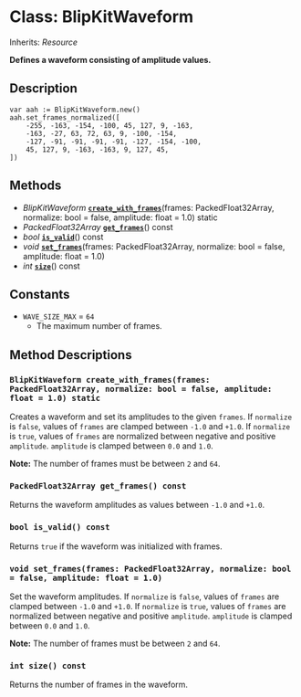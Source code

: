 # Class: BlipKitWaveform

Inherits: *Resource*

**Defines a waveform consisting of amplitude values.**

## Description

```gdscript
var aah := BlipKitWaveform.new()
aah.set_frames_normalized([
    -255, -163, -154, -100, 45, 127, 9, -163,
    -163, -27, 63, 72, 63, 9, -100, -154,
    -127, -91, -91, -91, -91, -127, -154, -100,
    45, 127, 9, -163, -163, 9, 127, 45,
])
```
## Methods

- *BlipKitWaveform* [**`create_with_frames`**](#blipkitwaveform-create_with_framesframes-packedfloat32array-normalize-bool--false-amplitude-float--10-static)(frames: PackedFloat32Array, normalize: bool = false, amplitude: float = 1.0) static
- *PackedFloat32Array* [**`get_frames`**](#packedfloat32array-get_frames-const)() const
- *bool* [**`is_valid`**](#bool-is_valid-const)() const
- *void* [**`set_frames`**](#void-set_framesframes-packedfloat32array-normalize-bool--false-amplitude-float--10)(frames: PackedFloat32Array, normalize: bool = false, amplitude: float = 1.0)
- *int* [**`size`**](#int-size-const)() const

## Constants

- `WAVE_SIZE_MAX` = `64`
	- The maximum number of frames.

## Method Descriptions

### `BlipKitWaveform create_with_frames(frames: PackedFloat32Array, normalize: bool = false, amplitude: float = 1.0) static`

Creates a waveform and set its amplitudes to the given `frames`. If `normalize` is `false`, values of `frames` are clamped between `-1.0` and `+1.0`. If `normalize` is `true`, values of `frames` are normalized between negative and positive `amplitude`. `amplitude` is clamped between `0.0` and `1.0`.

**Note:** The number of frames must be between `2` and `64`.

### `PackedFloat32Array get_frames() const`

Returns the waveform amplitudes as values between `-1.0` and `+1.0`.

### `bool is_valid() const`

Returns `true` if the waveform was initialized with frames.

### `void set_frames(frames: PackedFloat32Array, normalize: bool = false, amplitude: float = 1.0)`

Set the waveform amplitudes. If `normalize` is `false`, values of `frames` are clamped between `-1.0` and `+1.0`. If `normalize` is `true`, values of `frames` are normalized between negative and positive `amplitude`. `amplitude` is clamped between `0.0` and `1.0`.

**Note:** The number of frames must be between `2` and `64`.

### `int size() const`

Returns the number of frames in the waveform.


